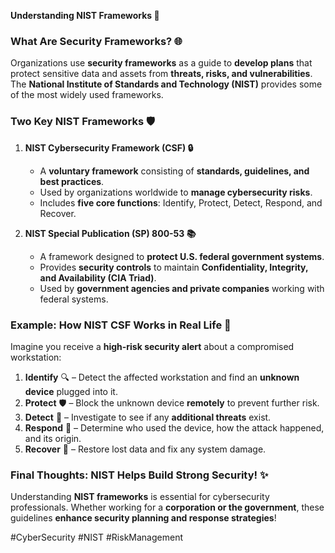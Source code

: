 **Understanding NIST Frameworks 🔧**

### **What Are Security Frameworks? 🌐**
Organizations use **security frameworks** as a guide to **develop plans** that protect sensitive data and assets from **threats, risks, and vulnerabilities**. The **National Institute of Standards and Technology (NIST)** provides some of the most widely used frameworks.

### **Two Key NIST Frameworks 🛡️**
1. **NIST Cybersecurity Framework (CSF) 🔒**
   - A **voluntary framework** consisting of **standards, guidelines, and best practices**.
   - Used by organizations worldwide to **manage cybersecurity risks**.
   - Includes **five core functions**: Identify, Protect, Detect, Respond, and Recover.

2. **NIST Special Publication (SP) 800-53 📚**
   - A framework designed to **protect U.S. federal government systems**.
   - Provides **security controls** to maintain **Confidentiality, Integrity, and Availability (CIA Triad)**.
   - Used by **government agencies and private companies** working with federal systems.

### **Example: How NIST CSF Works in Real Life 🚀**
Imagine you receive a **high-risk security alert** about a compromised workstation:
1. **Identify** 🔍 – Detect the affected workstation and find an **unknown device** plugged into it.
2. **Protect** 🛡️ – Block the unknown device **remotely** to prevent further risk.
3. **Detect** 🔦 – Investigate to see if any **additional threats** exist.
4. **Respond** 💪 – Determine who used the device, how the attack happened, and its origin.
5. **Recover** 📂 – Restore lost data and fix any system damage.

### **Final Thoughts: NIST Helps Build Strong Security! ✨**
Understanding **NIST frameworks** is essential for cybersecurity professionals. Whether working for a **corporation or the government**, these guidelines **enhance security planning and response strategies**!

#CyberSecurity #NIST #RiskManagement


